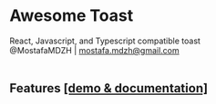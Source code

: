 # Awesome Toast
React, Javascript, and Typescript compatible toast<br>
@MostafaMDZH | mostafa.mdzh@gmail.com</br></br>

## Features <a href='https://awesome-toast.demos.mostafa-mdzh.ir'>[demo & documentation]</a>
<!-- - Action button
- Dark/Light theme
- Custom position
- Icon support
- Custom style
- Emoji support
- Multiple toasts at the same time
- Update on fly
- Waits for a user event for hide
- Custom timeout (+ability to disable the auto hide)
- Callback after hide
- Custom DOM
- Responsive design
- Dynamic HTML -->